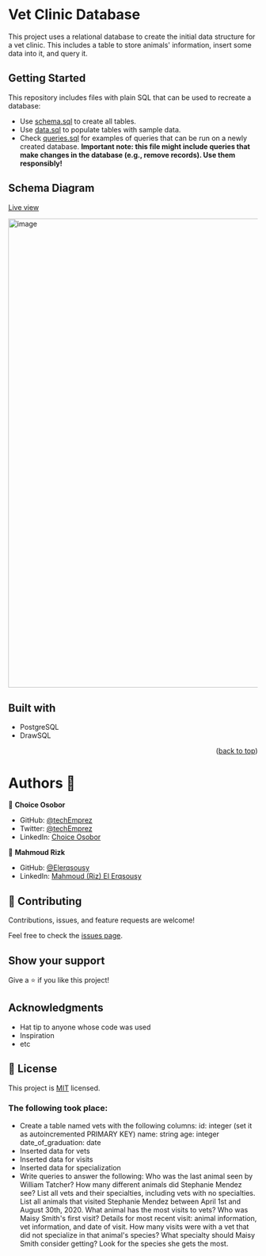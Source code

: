 <!-- @format -->

# Vet Clinic Database

This project uses a relational database to create the initial data structure for a vet clinic. This includes a table to store animals' information, insert some data into it, and query it.

## Getting Started

This repository includes files with plain SQL that can be used to recreate a database:

- Use [schema.sql](./schema.sql) to create all tables.
- Use [data.sql](./data.sql) to populate tables with sample data.
- Check [queries.sql](./queries.sql) for examples of queries that can be run on a newly created database. **Important note: this file might include queries that make changes in the database (e.g., remove records). Use them responsibly!**

## Schema Diagram

[Live view](https://drawsql.app/teams/ruby-1/diagrams/schema-diagram/embed)

<img width="947" alt="image" src="https://user-images.githubusercontent.com/43815180/198389668-ac4e990b-4b74-42c9-8b9a-a4d36a151603.png">

## Built with

- PostgreSQL
- DrawSQL

<p align="right">(<a href="#top">back to top</a>)</p>

# Authors :bookmark_tabs:

👤 **Choice Osobor**

- GitHub: [@techEmprez](https://github.com/techEmprez)
- Twitter: [@techEmprez](https://twitter.com/techEmprez)
- LinkedIn: [Choice Osobor](https://www.linkedin.com/in/choice-osobor/)

👤 **Mahmoud Rizk**

- GitHub: [@Elerqsousy](https://github.com/Elerqsousy)
- LinkedIn: [Mahmoud (Riz) El Erqsousy](https://www.linkedin.com/in/mahmoud-rizk-elerqsousy/)

## 🤝 Contributing

Contributions, issues, and feature requests are welcome!

Feel free to check the [issues page](../../issues/).

## Show your support

Give a ⭐️ if you like this project!

## Acknowledgments

- Hat tip to anyone whose code was used
- Inspiration
- etc

## 📝 License

This project is [MIT](./MIT.md) licensed.

### The following took place:

- Create a table named vets with the following columns:
  id: integer (set it as autoincremented PRIMARY KEY)
  name: string
  age: integer
  date_of_graduation: date
- Inserted data for vets
- Inserted data for visits
- Inserted data for specialization
- Write queries to answer the following:
  Who was the last animal seen by William Tatcher?
  How many different animals did Stephanie Mendez see?
  List all vets and their specialties, including vets with no specialties.
  List all animals that visited Stephanie Mendez between April 1st and August 30th, 2020.
  What animal has the most visits to vets?
  Who was Maisy Smith's first visit?
  Details for most recent visit: animal information, vet information, and date of
  visit.
  How many visits were with a vet that did not specialize in that animal's species?
  What specialty should Maisy Smith consider getting? Look for the species she gets
  the most.
